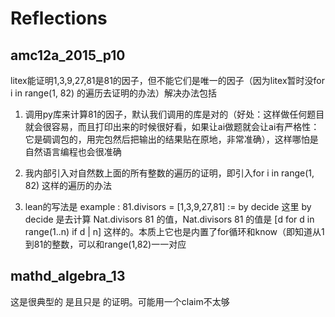 # Reflections

## amc12a_2015_p10

litex能证明1,3,9,27,81是81的因子，但不能它们是唯一的因子（因为litex暂时没for i in range(1, 82) 的遍历去证明的办法）解决办法包括

1. 调用py库来计算81的因子，默认我们调用的库是对的（好处：这样做任何题目就会很容易，而且打印出来的时候很好看，如果让ai做题就会让ai有严格性：它是碉调包的，用完包然后把输出的结果贴在原地，非常准确），这样哪怕是自然语言编程也会很准确

2. 我内部引入对自然数上面的所有整数的遍历的证明，即引入for i in range(1, 82) 这样的遍历的办法

3. lean的写法是 example : 81.divisors = [1,3,9,27,81] := by decide 这里 by decide 是去计算 Nat.divisors 81 的值，Nat.divisors 81 的值是 [d for d in range(1..n) if d | n] 这样的。本质上它也是内置了for循环和know（即知道从1到81的整数，可以和range(1,82)一一对应

## mathd_algebra_13

这是很典型的 是且只是 的证明。可能用一个claim不太够